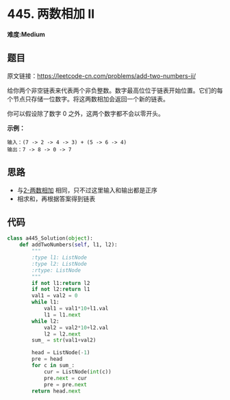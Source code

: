 # 445. 两数相加 II
**难度:Medium**
## 题目
原文链接：https://leetcode-cn.com/problems/add-two-numbers-ii/

给你两个非空链表来代表两个非负整数。数字最高位位于链表开始位置。它们的每个节点只存储一位数字。将这两数相加会返回一个新的链表。

你可以假设除了数字 0 之外，这两个数字都不会以零开头。

**示例：**
```
输入：(7 -> 2 -> 4 -> 3) + (5 -> 6 -> 4)
输出：7 -> 8 -> 0 -> 7
```
## 思路
* 与[2-两数相加](https://github.com/czzbb/leetcode-python/blob/master/code/0002-%E4%B8%A4%E6%95%B0%E7%9B%B8%E5%8A%A0.md)
相同，只不过这里输入和输出都是正序
* 相求和，再根据答案得到链表

## 代码
```python
class a445_Solution(object):
    def addTwoNumbers(self, l1, l2):
        """
        :type l1: ListNode
        :type l2: ListNode
        :rtype: ListNode
        """
        if not l1:return l2
        if not l2:return l1
        val1 = val2 = 0
        while l1:
            val1 = val1*10+l1.val
            l1 = l1.next
        while l2:
            val2 = val2*10+l2.val
            l2 = l2.next
        sum_ = str(val1+val2)

        head = ListNode(-1)
        pre = head
        for c in sum_:
            cur = ListNode(int(c))
            pre.next = cur
            pre = pre.next
        return head.next
```
